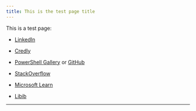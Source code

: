```yaml
---
title: This is the test page title
---
```


This is a test page:

- [LinkedIn](https://www.linkedin.com/)

- [Credly](https://www.credly.com/)

- [PowerShell Gallery](https://www.powershellgallery.com/) or [GitHub](https://github.com/)

- [StackOverflow](https://stackoverflow.com/)

- [Microsoft Learn](https://docs.microsoft.com/en-us/)

- [Libib](https://www.libib.com/)

---
